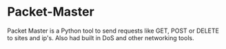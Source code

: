 # Packet-Master
Packet Master is a Python tool to send requests like GET, POST or DELETE to sites and ip's. Also had built in DoS and other networking tools.
